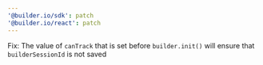 ```yaml
---
'@builder.io/sdk': patch
'@builder.io/react': patch
---
```


Fix: The value of `canTrack` that is set before `builder.init()` will ensure that `builderSessionId` is not saved
